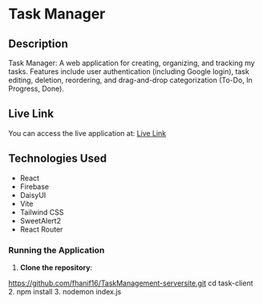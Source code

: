 # Task Manager

## Description
Task Manager: A web application for creating, organizing, and tracking my tasks. Features include user authentication (including Google login), task editing, deletion, reordering, and drag-and-drop categorization (To-Do, In Progress, Done).
## Live Link
You can access the live application at: [Live Link](https://taskmanager-4a2ae.web.app/)

## Technologies Used
- React
- Firebase
- DaisyUI
- Vite
- Tailwind CSS
- SweetAlert2
- React Router






### Running the Application
1. **Clone the repository**:

 https://github.com/fhanif16/TaskManagement-serversite.git
 cd task-client
2. npm install
3. nodemon index.js
